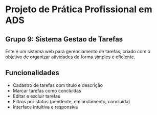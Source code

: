 # Projeto de Prática Profissional em ADS 

## Grupo 9: Sistema Gestao de Tarefas

Este é um sistema web para gerenciamento de tarefas, criado com o objetivo de organizar atividades de forma simples e eficiente.

## Funcionalidades

- Cadastro de tarefas com título e descrição
- Marcar tarefas como concluídas
- Editar e excluir tarefas
- Filtros por status (pendente, em andamento, concluída)
- Interface intuitiva e responsiva
